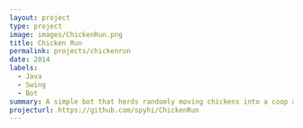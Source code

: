```yaml
---
layout: project
type: project
image: images/ChickenRun.png
title: Chicken Run
permalink: projects/chickenrun
date: 2014
labels:
  - Java
  - Swing
  - Bot
summary: A simple bot that herds randomly moving chickens into a coop as quickly as possible.
projecturl: https://github.com/spyhi/ChickenRun
---
```

